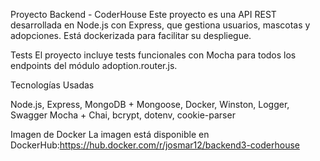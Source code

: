 Proyecto Backend - CoderHouse
Este proyecto es una API REST desarrollada en Node.js con Express, que gestiona usuarios, mascotas y adopciones. Está dockerizada para facilitar su despliegue.

Tests
El proyecto incluye tests funcionales con Mocha para todos los endpoints del módulo adoption.router.js.

Tecnologías Usadas

Node.js, Express, MongoDB + Mongoose, Docker, Winston, Logger, Swagger
Mocha + Chai, bcrypt, dotenv, cookie-parser

Imagen de Docker
La imagen está disponible en DockerHub:https://hub.docker.com/r/josmar12/backend3-coderhouse

